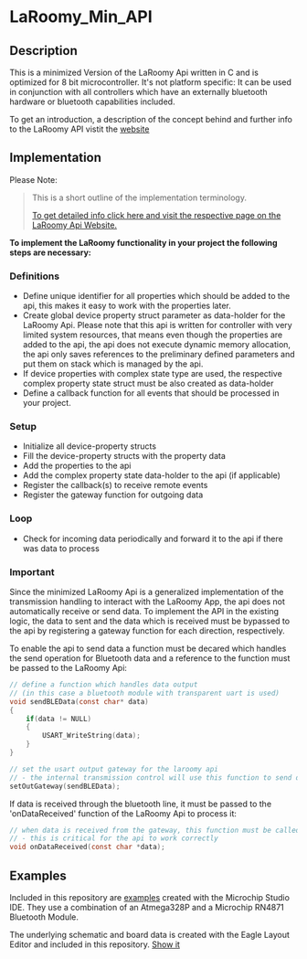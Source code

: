 # LaRoomy_Min_API

## Description
This is a minimized Version of the LaRoomy Api written in C and is optimized for 8 bit microcontroller. It's not platform specific: It can be used in conjunction with all controllers which have an externally bluetooth hardware or bluetooth capabilities included.

To get an introduction, a description of the concept behind and further info to the LaRoomy API vistit the [website](https://api.laroomy.com/p/get-started.html#genInfoHd)

## Implementation
Please Note:
> This is a short outline of the implementation terminology.
>
>  [To get detailed info click here and visit the respective page on the LaRoomy Api Website.](https://api.laroomy.com/2023/07/minimized-api-version-for-8bit-systems.html)

**To implement the LaRoomy functionality in your project the following steps are necessary:**

### Definitions
- Define unique identifier for all properties which should be added to the api, this makes it easy to work with the properties later.
- Create global device property struct parameter as data-holder for the LaRoomy Api. Please note that this api is written for controller with very limited system resources, that means even though the properties are added to the api, the api does not execute dynamic memory allocation, the api only saves references to the preliminary defined parameters and put them on stack which is managed by the api.
- If device properties with complex state type are used, the respective complex property state struct must be also created as data-holder
- Define a callback function for all events that should be processed in your project.

### Setup
- Initialize all device-property structs
- Fill the device-property structs with the property data
- Add the properties to the api
- Add the complex property state data-holder to the api (if applicable)
- Register the callback(s) to receive remote events
- Register the gateway function for outgoing data

### Loop
- Check for incoming data periodically and forward it to the api if there was data to process

### Important

Since the minimized LaRoomy Api is a generalized implementation of the transmission handling to interact with the LaRoomy App, the api does not automatically receive or send data.
To implement the API in the existing logic, the data to sent and the data which is received must be bypassed to the api by registering a gateway function for each direction, respectively.

To enable the api to send data a function must be decared which handles the send operation for Bluetooth data and a reference to the function must be passed to the LaRoomy Api:
``` C
// define a function which handles data output
// (in this case a bluetooth module with transparent uart is used)
void sendBLEData(const char* data)
{
    if(data != NULL)
    {
        USART_WriteString(data);
    }
}

// set the usart output gateway for the laroomy api
// - the internal transmission control will use this function to send data
setOutGateway(sendBLEData);
```
If data is received through the bluetooth line, it must be passed to the 'onDataReceived' function of the LaRoomy Api to process it:
``` C
// when data is received from the gateway, this function must be called to process the data
// - this is critical for the api to work correctly
void onDataReceived(const char *data);
```

## Examples
Included in this repository are [examples](https://github.com/LaRoomy/LaRoomy_Min_API/tree/main/Examples) created with the Microchip Studio IDE. They use a combination of an Atmega328P and a Microchip RN4871 Bluetooth Module.

The underlying schematic and board data is created with the Eagle Layout Editor and included in this repository. [Show it](https://github.com/LaRoomy/LaRoomy_Min_API/tree/main/Test_Circuit)
